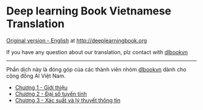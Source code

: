 # Deep learning Book Vietnamese Translation

[Original version - English](http://deeplearningbook.org) at http://deeplearningbook.org

If you have any question about our translation, plz contact with [dlbookvn](https://dlbookvn.gitlab.io/about/)

---
Phần dịch này là đóng góp của các thành viên nhóm [dlbookvn](https://dlbookvn.gitlab.io/about/) dành cho cộng đồng AI Việt Nam.

- [Chương 1 - Giới thiệu](./dlbookvn/dlbookvn_chap01.pdf)
- [Chương 2 - Đại số tuyến tính](./dlbookvn/dlbookvn_chap02.pdf)
- [Chương 3 - Xác suất và lý thuyết thông tin](./dlbookvn/dlbookvn_chap03.pdf)